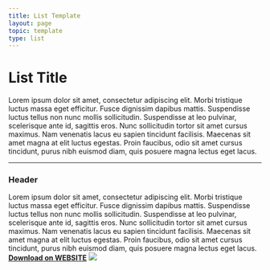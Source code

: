 ```yaml
---
title: List Template
layout: page
topic: template
type: list
---
```


# List Title
Lorem ipsum dolor sit amet, consectetur adipiscing elit. Morbi tristique luctus massa eget efficitur. Fusce dignissim dapibus mattis. Suspendisse luctus tellus non nunc mollis sollicitudin. Suspendisse at leo pulvinar, scelerisque ante id, sagittis eros. Nunc sollicitudin tortor sit amet cursus maximus. Nam venenatis lacus eu sapien tincidunt facilisis. Maecenas sit amet magna at elit luctus egestas. Proin faucibus, odio sit amet cursus tincidunt, purus nibh euismod diam, quis posuere magna lectus eget lacus.
***
### Header
Lorem ipsum dolor sit amet, consectetur adipiscing elit. Morbi tristique luctus massa eget efficitur. Fusce dignissim dapibus mattis. Suspendisse luctus tellus non nunc mollis sollicitudin. Suspendisse at leo pulvinar, scelerisque ante id, sagittis eros. Nunc sollicitudin tortor sit amet cursus maximus. Nam venenatis lacus eu sapien tincidunt facilisis. Maecenas sit amet magna at elit luctus egestas. Proin faucibus, odio sit amet cursus tincidunt, purus nibh euismod diam, quis posuere magna lectus eget lacus.
[**Download on WEBSITE**](LINK)
![](https://cdn.stockphotosecrets.com/wp-content/uploads/2018/08/hide-the-pain-stockphoto-840x560.jpg)
